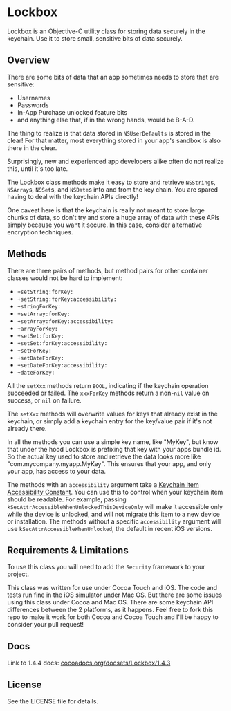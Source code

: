 # Lockbox

Lockbox is an Objective-C utility class for storing data securely in the keychain. Use it to store small, sensitive bits of data securely.

## Overview

There are some bits of data that an app sometimes needs to store that are sensitive:

+ Usernames
+ Passwords
+ In-App Purchase unlocked feature bits
+ and anything else that, if in the wrong hands, would be B-A-D.

The thing to realize is that data stored in `NSUserDefaults` is stored in the clear! For that matter, most everything stored in your app's sandbox is also there in the clear.

Surprisingly, new and experienced app developers alike often do not realize this, until it's too late.

The Lockbox class methods make it easy to store and retrieve `NSString`s, `NSArray`s, `NSSet`s, and `NSDate`s into and from the key chain. You are spared having to deal with the keychain APIs directly!

One caveat here is that the keychain is really not meant to store large chunks of data, so don't try and store a huge array of data with these APIs simply because you want it secure. In this case, consider alternative encryption techniques.

## Methods

There are three pairs of methods, but method pairs for other container classes would not be hard to implement:

+ `+setString:forKey:`
+ `+setString:forKey:accessibility:`
+ `+stringForKey:`
+ `+setArray:forKey:`
+ `+setArray:forKey:accessibility:`
+ `+arrayForKey:`
+ `+setSet:forKey:`
+ `+setSet:forKey:accessibility:`
+ `+setForKey:`
+ `+setDateForKey:`
+ `+setDateForKey:accessibility:`
+ `+dateForKey:`

All the `setXxx` methods return `BOOL`, indicating if the keychain operation succeeded or failed. The `xxxForKey` methods return a non-`nil` value on success, or `nil` on failure.

The `setXxx` methods will overwrite values for keys that already exist in the keychain, or simply add a keychain entry for the key/value pair if it's not already there.

In all the methods you can use a simple key name, like "MyKey", but know that under the hood Lockbox is prefixing that key with your apps bundle id. So the actual key used to store and retrieve the data looks more like "com.mycompany.myapp.MyKey". This ensures that your app, and only your app, has access to your data.

The methods with an `accessibility` argument take a [Keychain Item
Accessibility
Constant](http://developer.apple.com/library/ios/#DOCUMENTATION/Security/Reference/keychainservices/Reference/reference.html#//apple_ref/doc/uid/TP30000898-CH4g-SW318). You
can use this to control when your keychain item should be readable. For
example, passing `kSecAttrAccessibleWhenUnlockedThisDeviceOnly` will make
it accessible only while the device is unlocked, and will not migrate this
item to a new device or installation. The methods without a specific
`accessibility` argument will use `kSecAttrAccessibleWhenUnlocked`, the default in recent iOS versions.

## Requirements & Limitations

To use this class you will need to add the `Security` framework to your project.

This class was written for use under Cocoa Touch and iOS. The code and tests run fine in the iOS simulator under Mac OS. But there are some issues using this class under Cocoa and Mac OS. There are some keychain API differences between the 2 platforms, as it happens. Feel free to fork this repo to make it work for both Cocoa and Cocoa Touch and I'll be happy to consider your pull request!

## Docs
Link to 1.4.4 docs: [cocoadocs.org/docsets/Lockbox/1.4.3](http://cocoadocs.org/docsets/Lockbox/1.4.4/)  

## License

See the LICENSE file for details.
